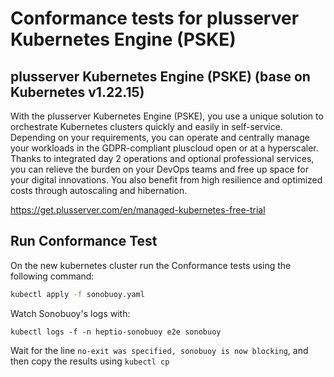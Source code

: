 # Conformance tests for plusserver Kubernetes Engine (PSKE)

## plusserver Kubernetes Engine (PSKE)  (base on Kubernetes v1.22.15)

With the plusserver Kubernetes Engine (PSKE), you use a unique solution to orchestrate 
Kubernetes clusters quickly and easily in self-service. Depending on your requirements, 
you can operate and centrally manage your workloads in the GDPR-compliant pluscloud open
or at a hyperscaler. Thanks to integrated day 2 operations and optional professional services, 
you can relieve the burden on your DevOps teams and free up space for your digital innovations. 
You also benefit from high resilience and optimized costs through autoscaling and hibernation.

https://get.plusserver.com/en/managed-kubernetes-free-trial

## Run Conformance Test

On the new kubernetes cluster run the Conformance tests using the following
command:

```sh
kubectl apply -f sonobuoy.yaml
```

Watch Sonobuoy's logs with:

```
kubectl logs -f -n heptio-sonobuoy e2e sonobuoy
```

Wait for the line `no-exit was specified, sonobuoy is now blocking`, and then
copy the results using `kubectl cp`
